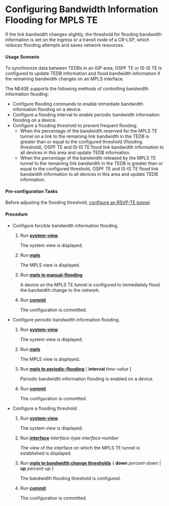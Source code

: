 Configuring Bandwidth Information Flooding for MPLS TE
======================================================

If the link bandwidth changes slightly, the threshold for flooding bandwidth information is set on the ingress or a transit node of a CR-LSP, which reduces flooding attempts and saves network resources.

#### Usage Scenario

To synchronize data between TEDBs in an IGP area, OSPF TE or IS-IS TE is configured to update TEDB information and flood bandwidth information if the remaining bandwidth changes on an MPLS interface.

The NE40E supports the following methods of controlling bandwidth information flooding:

* Configure flooding commands to enable immediate bandwidth information flooding on a device.
* Configure a flooding interval to enable periodic bandwidth information flooding on a device.
* Configure a flooding threshold to prevent frequent flooding.
  + When the percentage of the bandwidth reserved for the MPLS TE tunnel on a link to the remaining link bandwidth in the TEDB is greater than or equal to the configured threshold (flooding threshold), OSPF TE and IS-IS TE flood link bandwidth information to all devices in this area and update TEDB information.
  + When the percentage of the bandwidth released by the MPLS TE tunnel to the remaining link bandwidth in the TEDB is greater than or equal to the configured threshold, OSPF TE and IS-IS TE flood link bandwidth information to all devices in this area and update TEDB information.


#### Pre-configuration Tasks

Before adjusting the flooding threshold, [configure an RSVP-TE tunnel](dc_vrp_te-p2p_cfg_0003.html).


#### Procedure

* Configure forcible bandwidth information flooding.
  1. Run [**system-view**](cmdqueryname=system-view)
     
     
     
     The system view is displayed.
  2. Run [**mpls**](cmdqueryname=mpls)
     
     
     
     The MPLS view is displayed.
  3. Run [**mpls te manual-flooding**](cmdqueryname=mpls+te+manual-flooding)
     
     
     
     A device on the MPLS TE tunnel is configured to immediately flood the bandwidth change to the network.
  4. Run [**commit**](cmdqueryname=commit)
     
     
     
     The configuration is committed.
* Configure periodic bandwidth information flooding.
  1. Run [**system-view**](cmdqueryname=system-view)
     
     
     
     The system view is displayed.
  2. Run [**mpls**](cmdqueryname=mpls)
     
     
     
     The MPLS view is displayed.
  3. Run [**mpls te periodic-flooding**](cmdqueryname=mpls+te+periodic-flooding) [ **interval** *time-value* ]
     
     
     
     Periodic bandwidth information flooding is enabled on a device.
  4. Run [**commit**](cmdqueryname=commit)
     
     
     
     The configuration is committed.
* Configure a flooding threshold.
  1. Run [**system-view**](cmdqueryname=system-view)
     
     
     
     The system view is displayed.
  2. Run [**interface**](cmdqueryname=interface) *interface-type interface-number*
     
     
     
     The view of the interface on which the MPLS TE tunnel is established is displayed.
  3. Run [**mpls te bandwidth change thresholds**](cmdqueryname=mpls+te+bandwidth+change+thresholds) { **down** *percent-down* | **up** *percent-up* }
     
     
     
     The bandwidth flooding threshold is configured.
  4. Run [**commit**](cmdqueryname=commit)
     
     
     
     The configuration is committed.